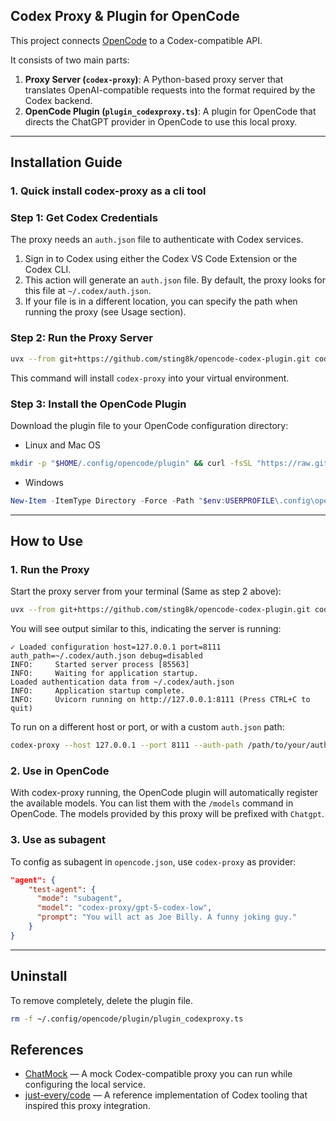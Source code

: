 ## Codex Proxy & Plugin for OpenCode

This project connects [OpenCode](https://github.com/sst/opencode) to a Codex-compatible API.

It consists of two main parts:
1.  **Proxy Server (`codex-proxy`)**: A Python-based proxy server that translates OpenAI-compatible requests into the format required by the Codex backend.
2.  **OpenCode Plugin (`plugin_codexproxy.ts`)**: A plugin for OpenCode that directs the ChatGPT provider in OpenCode to use this local proxy.

---

## Installation Guide

### 1. Quick install codex-proxy as a cli tool
### Step 1: Get Codex Credentials

The proxy needs an `auth.json` file to authenticate with Codex services.

1.  Sign in to Codex using either the Codex VS Code Extension or the Codex CLI.
2.  This action will generate an `auth.json` file. By default, the proxy looks for this file at `~/.codex/auth.json`.
3.  If your file is in a different location, you can specify the path when running the proxy (see Usage section).

### Step 2: Run the Proxy Server

```bash
uvx --from git+https://github.com/sting8k/opencode-codex-plugin.git codex-proxy
```
This command will install `codex-proxy` into your virtual environment.


### Step 3: Install the OpenCode Plugin

Download the plugin file to your OpenCode configuration directory:

* Linux and Mac OS
```bash
mkdir -p "$HOME/.config/opencode/plugin" && curl -fsSL "https://raw.githubusercontent.com/sting8k/opencode-codex-plugin/master/plugin_codexproxy.ts" -o "$HOME/.config/opencode/plugin/plugin_codexproxy.ts"
```

* Windows
```powershell
New-Item -ItemType Directory -Force -Path "$env:USERPROFILE\.config\opencode\plugin" > $null; Invoke-WebRequest 'https://raw.githubusercontent.com/sting8k/opencode-codex-plugin/master/plugin_codexproxy.ts' -OutFile "$env:USERPROFILE\.config\opencode\plugin\plugin_codexproxy.ts"
```

---

## How to Use

### 1. Run the Proxy

Start the proxy server from your terminal (Same as step 2 above):
```bash
uvx --from git+https://github.com/sting8k/opencode-codex-plugin.git codex-proxy
```

You will see output similar to this, indicating the server is running:
```
✓ Loaded configuration host=127.0.0.1 port=8111 auth_path=~/.codex/auth.json debug=disabled
INFO:     Started server process [85563]
INFO:     Waiting for application startup.
Loaded authentication data from ~/.codex/auth.json
INFO:     Application startup complete.
INFO:     Uvicorn running on http://127.0.0.1:8111 (Press CTRL+C to quit)
```

To run on a different host or port, or with a custom `auth.json` path:
```bash
codex-proxy --host 127.0.0.1 --port 8111 --auth-path /path/to/your/auth.json
```

### 2. Use in OpenCode

With codex-proxy running, the OpenCode plugin will automatically register the available models. You can list them with the `/models` command in OpenCode. The models provided by this proxy will be prefixed with `Chatgpt`.

### 3. Use as subagent

To config as subagent in `opencode.json`, use `codex-proxy` as provider:
```json
"agent": {
    "test-agent": {
      "mode": "subagent",
      "model": "codex-proxy/gpt-5-codex-low",
      "prompt": "You will act as Joe Billy. A funny joking guy."
    }
}
```

---

## Uninstall

To remove completely, delete the plugin file.

```bash
rm -f ~/.config/opencode/plugin/plugin_codexproxy.ts
```

## References

- [ChatMock](https://github.com/RayBytes/ChatMock) — A mock Codex-compatible proxy you can run while configuring the local service.
- [just-every/code](https://github.com/just-every/code) — A reference implementation of Codex tooling that inspired this proxy integration.